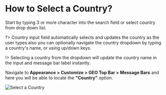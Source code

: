 # How to Select a Country?

Start by typing 3 or more character into the search field or select country from drop down list.

?> Country input field automatically selects and updates the country as the user types also you can optionally navigate the country dropdown by typing a country's name, or using up/down keys.

!> Selecting a country from the dropdown will update the country name in the input and message bar label instantly.

Navigate to **Appearance > Customize > GEO Top Bar > Message Bars** and here you will be able to locate the **"Country"** option.

![Select a Country](http://res.cloudinary.com/mypreview/image/upload/v1492298672/select-country-message-bar_jlii5t.gif)

